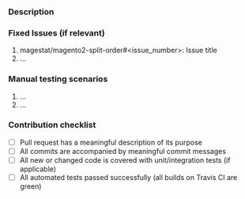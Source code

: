 <!---
    Thank you for contributing to Magestat.
    To help us process this pull request we recommend that you add the following information:
     - Summary of the pull request,
     - Issue(s) related to the changes made,
     - Manual testing scenarios,
-->

<!--- Please provide a general summary of the Pull Request in the Title above -->

### Description
<!---
    Please provide a description of the changes proposed in the pull request.
    Letting us know what has changed and why it needed changing will help us validate this pull request.
-->

### Fixed Issues (if relevant)
<!---
    If relevant, please provide a list of fixed issues in the format magestat/magento2-split-order#<issue_number>.
    There could be 1 or more issues linked here and it will help us find some more information about the reasoning behind this change.
-->
1. magestat/magento2-split-order#<issue_number>: Issue title
2. ...

### Manual testing scenarios
<!---
    Please provide a set of unambiguous steps to test the proposed code change.
    Giving us manual testing scenarios will help with the processing and validation process.
-->
1. ...
2. ...

### Contribution checklist
 - [ ] Pull request has a meaningful description of its purpose
 - [ ] All commits are accompanied by meaningful commit messages
 - [ ] All new or changed code is covered with unit/integration tests (if applicable)
 - [ ] All automated tests passed successfully (all builds on Travis CI are green)
